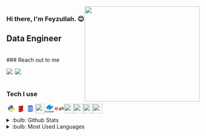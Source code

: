 <img src="https://i.giphy.com/media/JWuBH9rCO2uZuHBFpm/200w.webp" align="right" width="300" height="250">

### Hi there, I'm Feyzullah. :blush:

## Data Engineer

<br />
### Reach out to me


[<img  width="22" src="https://img.icons8.com/color/2x/twitter.png" align="left" />][twitter] 
[<img  width="22" src="https://img.icons8.com/color/2x/linkedin.png" align="left" />][linkedin]

<br />
<br />

### Tech I use

<img align="left"  src="https://raw.githubusercontent.com/github/explore/80688e429a7d4ef2fca1e82350fe8e3517d3494d/topics/python/python.png" width="25" height="25" />
<img align="left" src="https://raw.githubusercontent.com/github/explore/80688e429a7d4ef2fca1e82350fe8e3517d3494d/topics/scala/scala.png" width="25" height="25" />
<img align="left" src="https://raw.githubusercontent.com/github/explore/80688e429a7d4ef2fca1e82350fe8e3517d3494d/topics/sql/sql.png" width="25" height="25" />
<img align="left" src="https://img.icons8.com/color/2x/linux.png" width="25" height="25" />
<img align="left" src="https://raw.githubusercontent.com/github/explore/80688e429a7d4ef2fca1e82350fe8e3517d3494d/topics/docker/docker.png" width="25" height="25" />
<img align="left" src="https://raw.githubusercontent.com/github/explore/80688e429a7d4ef2fca1e82350fe8e3517d3494d/topics/git/git.png" width="25" height="25" />
<img align="left" src="https://spark.apache.org/images/spark-logo-trademark.png" width="25" height="25" />
<img align="left" src="https://img.icons8.com/color/2x/mongodb.png" width="25" height="25" />
<img align="left" src="https://img.icons8.com/color/2x/amazon-web-services.png" width="25" height="25" />
<img align="left" src="https://img.icons8.com/color/2x/google-cloud.png" width="25" height="25" />

<br />

<br />

<details>
<summary>:bulb: Github Stats</summary>
<img src="https://github-readme-stats.vercel.app/api?username=feyzullahertan&theme=radical" >
</details>

<details>
<summary>:bulb:  Most Used Languages</summary>
<img src="https://github-readme-stats.vercel.app/api/top-langs/?username=feyzullahertan&layout=compact" >
</details>


[twitter]: https://twitter.com/feyzullahErtn
[linkedin]: https://www.linkedin.com/in/feyz/
